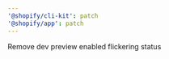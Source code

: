 ```yaml
---
'@shopify/cli-kit': patch
'@shopify/app': patch
---
```


Remove dev preview enabled flickering status
